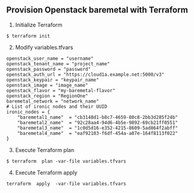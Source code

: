 ## Provision Openstack baremetal with Terraform

1. Initialize Terraform

```
$ terraform init
```

2. Modify variables.tfvars

```
openstack_user_name = "username"
openstack_tenant_name = "project_name"
openstack_password = "password"
openstack_auth_url = "https://cloud1a.example.net:5000/v3"
openstack_keypair = "keypair_name"
openstack_image = "image_name"
openstack_flavor = "my-baremetal-flavor"
openstack_region = "RegionOne"
baremetal_network = "network_name"
# List of ironic nodes and their UUID
ironic_nodes = {
    "baremetal1_name"  = "cb3148d1-b8c7-4659-80c8-2bb3d285f24b"
    "baremetal2_name"  = "92c28aa4-94d6-4b5e-9892-69cb21ff0551"
    "baremetal3_name"  = "1c0d5d16-e352-4215-8609-5ad864f2abff"
    "baremetal4_name"  = "eaf92103-f6df-454a-a07e-164f8113f022"
}
```

3. Execute Terraform plan

```
$ terraform  plan -var-file variables.tfvars
```

4. Execute Terraform apply

```
terraform  apply  -var-file variables.tfvars
```
